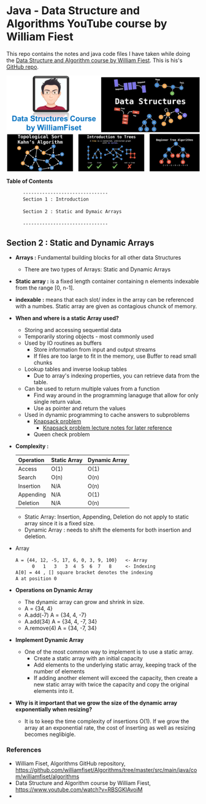 # Java - Data Structure and Algorithms YouTube course by William Fiest

This repo contains the notes and java code files I have taken while doing the [Data Structure and Algorithm course by William Fiest](https://www.youtube.com/watch?v=RBSGKlAvoiM). This is his's [GitHub repo](https://github.com/williamfiset/Algorithms/tree/master/src/main/java/com/williamfiset/algorithms).


<img src="./../../img/williamFiset_dataStructure_Course.png" alt="williamFiset_dataStructure_Course" width="600"/>


**Table of Contents**

```
      -------------------------------
      Section 1 : Introduction 

      Section 2 : Static and Dymaic Arrays

      -------------------------------

```

## Section 2 : Static and Dynamic Arrays

- **Arrays :** Fundamental building blocks for all other data Structures
  - There are two types of Arrays: Static and Dynamic Arrays
- **Static array :** is a fixed length container containing n elements indexable from the range [0, n-1].
- **indexable :** means that each slot/ index in the array can be referenced with a numbes. Static array are given as contagious chunck of memory.
- **When and where is a static Array used?**
  - Storing and accessing sequential data
  - Temporarily storing objects - most commonly used 
  - Used by IO routines as buffers
    - Store information from input and output streams 
    - If files are too large to fit in the memory, use Buffer to read small chunks 
  - Lookup tables and inverse lookup tables
    - Due to array's indexing properties, you can retrieve data from the table.
  - Can be used to return multiple values from a function
    - Find way around in the programming lanaguge that allow for only single return value. 
    - Use as pointer and return the values 
  - Used in dynamic programming to cache answers to subproblems 
    - [Knapsack problem](https://en.wikipedia.org/wiki/Knapsack_problem)
      - [Knapsack problem lecture notes for later reference](https://www2.cs.duke.edu/courses/spring19/compsci330/lecture4scribe.pdf)
    - Queen check problem
- **Complexity :**
  
  | Operation | Static Array | Dynamic Array |
  |---|---|---|
  |Access | O(1) | O(1)|
  |Search | O(n) | O(n)|
  |Insertion | N/A | O(n)|
  |Appending | N/A | O(1)|
  |Deletion | N/A | O(n)|

  - Static Array: Insertion, Appending, Deletion do not apply to static array since it is a fixed size.
  - Dynamic Array : needs to shift the elements for both insertion and deletion.
- Array 
    ```
    A = {44, 12, -5, 17, 6, 0, 3, 9, 100}   <- Array
          0   1   3   3  4  5  6  7   8     <- Indexing
    A[0] = 44 , [] square bracket denotes the indexing 
    A at position 0 

    ```
- **Operations on Dynamic Array**
  - The dynamic array can grow and shrink in size.
  - A = {34, 4}
  - A.add(-7)      A = {34, 4, -7}
  - A.add(34)      A = {34, 4, -7, 34}
  - A.remove(4)    A = {34, -7, 34}

- **Implement Dynamic Array** 
  - One of the most common way to implement is to use a static array.
    - Create a static array with an initial capacity
    - Add elements to the underlying static array, keeping track of the number of elements
    - If adding another element will exceed the capacity, then create a new static array with twice the capacity and copy the original elements into it.
- **Why is it important that we grow the size of the dynamic array exponentially when resizing?**
  - It is to keep the time complexity of insertions O(1). If we grow the array at an exponential rate, the cost of inserting as well as resizing becomes neglibigle.

### References

- William Fiset, Algorithms GitHub repository, https://github.com/williamfiset/Algorithms/tree/master/src/main/java/com/williamfiset/algorithms
- Data Structure and Algorithm course by William Fiest, https://www.youtube.com/watch?v=RBSGKlAvoiM
- 
 
  
